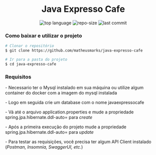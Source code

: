 <h1 align="center">Java Expresso Cafe</h1>


<p align="center">
  <img alt="top language" src="https://img.shields.io/github/languages/top/matheusmarks/java-expresso-cafe.svg" />
  <img alt="repo-size" src="https://img.shields.io/github/repo-size/matheusmarks/java-expresso-cafe.svg" />
  <img alt="last commit" src="https://img.shields.io/github/last-commit/matheusmarks/java-expresso-cafe.svg" />
</p>

<h3>Como baixar e utilizar o projeto</h3>

 ```bash
# Clonar o repositório
$ git clone https://github.com/matheusmarks/java-expresso-cafe

# Ir para a pasta do projeto
$ cd java-expresso-cafe
```

<h3>Requisitos</h3>
<p> - Necessario ter o Mysql instalado em sua máquina ou utilize algum container do docker com a imagem do mysql instalada</p>
<p> - Logo em seguida crie um database com o nome javaexpressocafe</p>
<p> - Vá até o arquivo application.properties e mude a propriedade spring.jpa.hibernate.ddl-auto= para <i>create</i></p>
<p> - Após a primeira execução do projeto mude a propriedade spring.jpa.hibernate.ddl-auto= para <i>update</i></p>
<p> - Para testar as requisições, você precisa ter algum API Client instalado (<i>Postman, Insomnia, SwaggerUI, etc.</i>)</p> 


